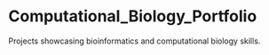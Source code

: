 # Computational_Biology_Portfolio
 Projects showcasing bioinformatics and computational biology skills.
